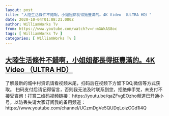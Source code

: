 ```yaml
---
layout: post
title: "大陸生活條件不錯啊，小姐姐都長得挺豐滿的。4K Video （ULTRA HD）"
date: 2020-10-04T01:08:21.000Z
author: WilliamWorks Tv
from: https://www.youtube.com/watch?v=r-mGWkAS8oc
tags: [ WilliamWorks Tv ]
categories: [ WilliamWorks Tv ]
---
```

<!--1601773701000-->
[大陸生活條件不錯啊，小姐姐都長得挺豐滿的。4K Video （ULTRA HD）](https://www.youtube.com/watch?v=r-mGWkAS8oc)
------

<div>
了解最新的城中村资讯请看视频末尾，扫码后在视频下方留下QQ,微信等方式获取。 扫码支付后请记得留言，否则我无法及时联系到您，拒绝伸手党，未支付不接受咨询！打赏二维码视频链接：https://youtu.be/qaZFvgEOzho频道已开通小号，以防丢失请大家订阅我的备用频道：https://www.youtube.com/channel/UCzmDgVe5QUDqLoizCGd1l4Q
</div>

